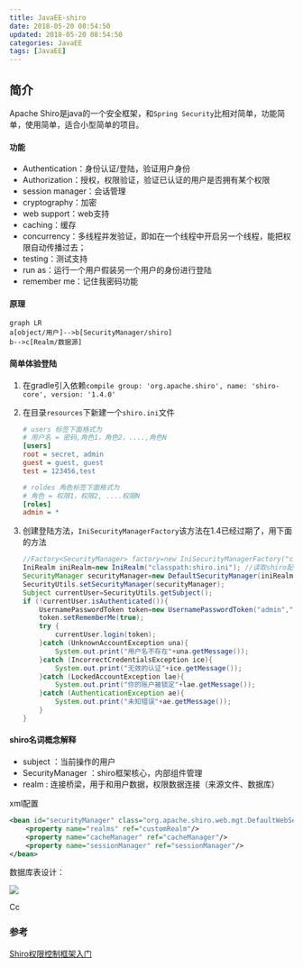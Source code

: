 ```yaml
---
title: JavaEE-shiro
date: 2018-05-20 08:54:50
updated: 2018-05-20 08:54:50
categories: JavaEE
tags: [JavaEE]
---
```


## 简介

Apache Shiro是java的一个安全框架，和`Spring Security`比相对简单，功能简单，使用简单，适合小型简单的项目。

#### 功能

* Authentication：身份认证/登陆，验证用户身份
* Authorization：授权，权限验证，验证已认证的用户是否拥有某个权限
* session manager：会话管理
* cryptography：加密
* web support：web支持
* caching：缓存
* concurrency：多线程并发验证，即如在一个线程中开启另一个线程，能把权限自动传播过去；
* testing：测试支持
* run as：运行一个用户假装另一个用户的身份进行登陆
* remember me：记住我密码功能

#### 原理

```mermaid
graph LR
a[object/用户]-->b[SecurityManager/shiro]
b-->c[Realm/数据源]
```

#### 简单体验登陆

1. 在gradle引入依赖`compile group: 'org.apache.shiro', name: 'shiro-core', version: '1.4.0'`

2. 在目录`resources`下新建一个`shiro.ini`文件

   ```ini
   # users 标签下面格式为
   # 用户名 = 密码,角色1，角色2，....,角色N
   [users]
   root = secret, admin
   guest = guest, guest
   test = 123456,test
   
   # roldes 角色标签下面格式为
   # 角色 = 权限1，权限2, ....权限N
   [roles]
   admin = *
   ```

3. 创建登陆方法，`IniSecurityManagerFactory`该方法在1.4已经过期了，用下面的方法

   ```java
   //Factory<SecurityManager> factory=new IniSecurityManagerFactory("classpath:shiro.ini"); //此方法过期
   IniRealm iniRealm=new IniRealm("classpath:shiro.ini"); //读取shiro配置文件
   SecurityManager securityManager=new DefaultSecurityManager(iniRealm);
   SecurityUtils.setSecurityManager(securityManager);
   Subject currentUser=SecurityUtils.getSubject();
   if (!currentUser.isAuthenticated()){
       UsernamePasswordToken token=new UsernamePasswordToken("admin","1");
       token.setRememberMe(true);
       try {
           currentUser.login(token);
       }catch (UnknownAccountException una){
           System.out.print("用户名不存在"+una.getMessage());
       }catch (IncorrectCredentialsException ice){
           System.out.print("无效的认证"+ice.getMessage());
       }catch (LockedAccountException lae){
           System.out.print("你的账户被锁定"+lae.getMessage());
       }catch (AuthenticationException ae){
           System.out.print("未知错误"+ae.getMessage());
       }
   }
   ```

#### shiro名词概念解释

* subject ：当前操作的用户
* SecurityManager ：shiro框架核心，内部组件管理
* realm : 连接桥梁，用于和用户数据，权限数据连接（来源文件、数据库）

xml配置

```xml
<bean id="securityManager" class="org.apache.shiro.web.mgt.DefaultWebSecurityManager">
    <property name="realms" ref="customRealm"/>
    <property name="cacheManager" ref="cacheManager"/>
    <property name="sessionManager" ref="sessionManager"/>
</bean>
```

数据库表设计：

![](http://ohdtoul5i.bkt.clouddn.com/1529049788944.png)

Cc

### 参考

[Shiro权限控制框架入门](https://www.zifangsky.cn/770.html)





